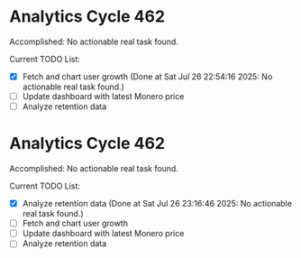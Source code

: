 # Analytics Cycle 462

Accomplished: No actionable real task found.

Current TODO List:

- [x] Fetch and chart user growth  (Done at Sat Jul 26 22:54:16 2025: No actionable real task found.)
- [ ] Update dashboard with latest Monero price
- [ ] Analyze retention data

# Analytics Cycle 462

Accomplished: No actionable real task found.

Current TODO List:

- [x] Analyze retention data  (Done at Sat Jul 26 23:16:46 2025: No actionable real task found.)
- [ ] Fetch and chart user growth
- [ ] Update dashboard with latest Monero price
- [ ] Analyze retention data